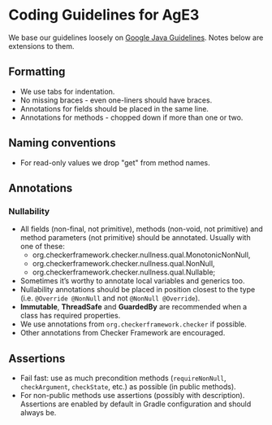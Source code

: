 # Coding Guidelines for AgE3

We base our guidelines loosely on [Google Java Guidelines](https://google-styleguide.googlecode.com/svn/trunk/javaguide.html).
Notes below are extensions to them.

## Formatting

* We use tabs for indentation.
* No missing braces - even one-liners should have braces.
* Annotations for fields should be placed in the same line.
* Annotations for methods - chopped down if more than one or two.

## Naming conventions

* For read-only values we drop "get" from method names.

## Annotations

### Nullability

* All fields (non-final, not primitive), methods (non-void, not primitive) and method parameters (not primitive) should
  be annotated. Usually with one of these:
  * org.checkerframework.checker.nullness.qual.MonotonicNonNull,
  * org.checkerframework.checker.nullness.qual.NonNull,
  * org.checkerframework.checker.nullness.qual.Nullable;
* Sometimes it’s worthy to annotate local variables and generics too.
* Nullability annotations should be placed in position closest to the type (i.e. `@Override @NonNull` and not `@NonNull @Override`).
* **Immutable**, **ThreadSafe** and **GuardedBy** are recommended when a class has required properties.
* We use annotations from `org.checkerframework.checker` if possible.
* Other annotations from Checker Framework are encouraged.

## Assertions

* Fail fast: use as much precondition methods (`requireNonNull`, `checkArgument`, `checkState`, etc.) as possible
  (in public methods).
* For non-public methods use assertions (possibly with description). Assertions are enabled by default in Gradle
  configuration and should always be.
